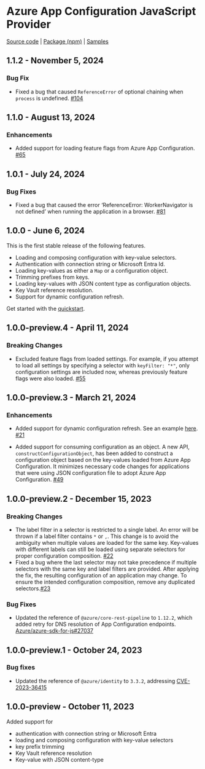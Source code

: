 # Azure App Configuration JavaScript Provider

[Source code][source_code] | [Package (npm)][package] | [Samples][samples]

## 1.1.2 - November 5, 2024

### Bug Fix

* Fixed a bug that caused `ReferenceError` of optional chaining when `process` is undefined. [#104](https://github.com/Azure/AppConfiguration-JavaScriptProvider/pull/104)

## 1.1.0 - August 13, 2024

### Enhancements

- Added support for loading feature flags from Azure App Configuration. [#65](https://github.com/Azure/AppConfiguration-JavaScriptProvider/pull/65)

## 1.0.1 - July 24, 2024

### Bug Fixes

- Fixed a bug that caused the error ‘ReferenceError: WorkerNavigator is not defined’ when running the application in a browser. [#81](https://github.com/Azure/AppConfiguration-JavaScriptProvider/issues/81)

## 1.0.0 - June 6, 2024

This is the first stable release of the following features.
- Loading and composing configuration with key-value selectors.
- Authentication with connection string or Microsoft Entra Id.
- Loading key-values as either a `Map` or a configuration object.
- Trimming prefixes from keys.
- Loading key-values with JSON content type as configuration objects.
- Key Vault reference resolution.
- Support for dynamic configuration refresh.

Get started with the [quickstart](https://learn.microsoft.com/en-us/azure/azure-app-configuration/quickstart-javascript-provider).

## 1.0.0-preview.4 - April 11, 2024

### Breaking Changes

- Excluded feature flags from loaded settings. For example, if you attempt to load all settings by specifying a selector with `keyFilter: "*"`, only configuration settings are included now, whereas previously feature flags were also loaded. [#55](https://github.com/Azure/AppConfiguration-JavaScriptProvider/pull/55)

## 1.0.0-preview.3 - March 21, 2024

### Enhancements

- Added support for dynamic configuration refresh. See an example [here](https://github.com/Azure/AppConfiguration-JavaScriptProvider/blob/main/examples/refresh.mjs). [#21](https://github.com/Azure/AppConfiguration-JavaScriptProvider/pull/21)

- Added support for consuming configuration as an object. A new API, `constructConfigurationObject`, has been added to construct a configuration object based on the key-values loaded from Azure App Configuration. It minimizes necessary code changes for applications that were using JSON configuration file to adopt Azure App Configuration. [#49](https://github.com/Azure/AppConfiguration-JavaScriptProvider/pull/49)

## 1.0.0-preview.2 - December 15, 2023

### Breaking Changes

- The label filter in a selector is restricted to a single label. An error will be thrown if a label filter contains `*` or `,`. This change is to avoid the ambiguity when multiple values are loaded for the same key. Key-values with different labels can still be loaded using separate selectors for proper configuration composition. [#22](https://github.com/Azure/AppConfiguration-JavaScriptProvider/pull/22)
- Fixed a bug where the last selector may not take precedence if multiple selectors with the same key and label filters are provided. After applying the fix, the resulting configuration of an application may change. To ensure the intended configuration composition, remove any duplicated selectors.[#23](https://github.com/Azure/AppConfiguration-JavaScriptProvider/issues/23)

### Bug Fixes

- Updated the reference of `@azure/core-rest-pipeline` to `1.12.2`, which added retry for DNS resolution of App Configuration endpoints. [Azure/azure-sdk-for-js#27037](https://github.com/Azure/azure-sdk-for-js/issues/27037)

## 1.0.0-preview.1 - October 24, 2023

### Bug fixes

- Updated the reference of `@azure/identity` to `3.3.2`, addressing [CVE-2023-36415](https://msrc.microsoft.com/update-guide/en-US/vulnerability/CVE-2023-36415)

## 1.0.0-preview - October 11, 2023

Added support for
- authentication with connection string or Microsoft Entra
- loading and composing configuration with key-value selectors
- key prefix trimming
- Key Vault reference resolution
- Key-value with JSON content-type

[package]: https://www.npmjs.com/package/@azure/app-configuration-provider
[samples]: https://github.com/Azure/AppConfiguration-JavaScriptProvider/tree/main/examples
[source_code]: https://github.com/Azure/AppConfiguration-JavaScriptProvider

